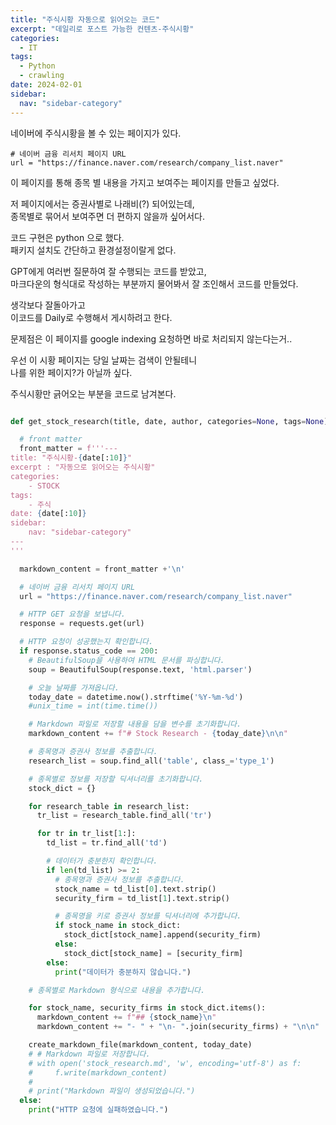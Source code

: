 ```yaml
---
title: "주식시황 자동으로 읽어오는 코드"
excerpt: "데일리로 포스트 가능한 컨텐츠-주식시황"
categories:
  - IT
tags:
  - Python
  - crawling
date: 2024-02-01
sidebar:
  nav: "sidebar-category"
---
```

네이버에 주식시황을 볼 수 있는 페이지가 있다.

    # 네이버 금융 리서치 페이지 URL
    url = "https://finance.naver.com/research/company_list.naver"


이 페이지를 통해 종목 별 내용을 가지고 보여주는 페이지를 만들고 싶었다.

저 페이지에서는 증권사별로 나래비(?) 되어있는데,  
종목별로 묶어서 보여주면 더 편하지 않을까 싶어서다.

코드 구현은 python 으로 했다.  
패키지 설치도 간단하고 환경설정이랄게 없다.

GPT에게 여러번 질문하여 잘 수행되는 코드를 받았고,  
마크다운의 형식대로 작성하는 부분까지 물어봐서 잘 조인해서 코드를 만들었다.

생각보다 잘돌아가고  
이코드를 Daily로 수행해서 게시하려고 한다.

문제점은 이 페이지를 google indexing 요청하면 바로 처리되지 않는다는거..

우선 이 시황 페이지는 당일 날짜는 검색이 안될테니  
나를 위한 페이지?가 아닐까 싶다.

주식시황만 긁어오는 부분을 코드로 남겨본다.

```python

def get_stock_research(title, date, author, categories=None, tags=None):

  # front matter
  front_matter = f'''---
title: "주식시황-{date[:10]}"
excerpt : "자동으로 읽어오는 주식시황"
categories:
    - STOCK
tags:
    - 주식
date: {date[:10]}
sidebar: 
    nav: "sidebar-category"
---
'''

  markdown_content = front_matter +'\n'

  # 네이버 금융 리서치 페이지 URL
  url = "https://finance.naver.com/research/company_list.naver"

  # HTTP GET 요청을 보냅니다.
  response = requests.get(url)

  # HTTP 요청이 성공했는지 확인합니다.
  if response.status_code == 200:
    # BeautifulSoup을 사용하여 HTML 문서를 파싱합니다.
    soup = BeautifulSoup(response.text, 'html.parser')

    # 오늘 날짜를 가져옵니다.
    today_date = datetime.now().strftime('%Y-%m-%d')
    #unix_time = int(time.time())

    # Markdown 파일로 저장할 내용을 담을 변수를 초기화합니다.
    markdown_content += f"# Stock Research - {today_date}\n\n"

    # 종목명과 증권사 정보를 추출합니다.
    research_list = soup.find_all('table', class_='type_1')

    # 종목별로 정보를 저장할 딕셔너리를 초기화합니다.
    stock_dict = {}

    for research_table in research_list:
      tr_list = research_table.find_all('tr')

      for tr in tr_list[1:]:
        td_list = tr.find_all('td')

        # 데이터가 충분한지 확인합니다.
        if len(td_list) >= 2:
          # 종목명과 증권사 정보를 추출합니다.
          stock_name = td_list[0].text.strip()
          security_firm = td_list[1].text.strip()

          # 종목명을 키로 증권사 정보를 딕셔너리에 추가합니다.
          if stock_name in stock_dict:
            stock_dict[stock_name].append(security_firm)
          else:
            stock_dict[stock_name] = [security_firm]
        else:
          print("데이터가 충분하지 않습니다.")

    # 종목별로 Markdown 형식으로 내용을 추가합니다.

    for stock_name, security_firms in stock_dict.items():
      markdown_content += f"## {stock_name}\n"
      markdown_content += "- " + "\n- ".join(security_firms) + "\n\n"

    create_markdown_file(markdown_content, today_date)
    # # Markdown 파일로 저장합니다.
    # with open('stock_research.md', 'w', encoding='utf-8') as f:
    #     f.write(markdown_content)
    #
    # print("Markdown 파일이 생성되었습니다.")
  else:
    print("HTTP 요청에 실패하였습니다.")


```
